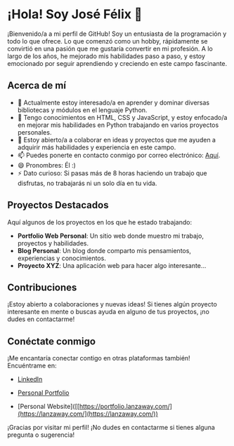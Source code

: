 # ¡Hola! Soy José Félix 👋

¡Bienvenido/a a mi perfil de GitHub! Soy un entusiasta de la programación y todo lo que ofrece. Lo que comenzó como un hobby, rápidamente se convirtió en una pasión que me gustaría convertir en mi profesión. A lo largo de los años, he mejorado mis habilidades paso a paso, y estoy emocionado por seguir aprendiendo y creciendo en este campo fascinante.

## Acerca de mí

- 👀 Actualmente estoy interesado/a en aprender y dominar diversas bibliotecas y módulos en el lenguaje Python.
- 🌱 Tengo conocimientos en HTML, CSS y JavaScript, y estoy enfocado/a en mejorar mis habilidades en Python trabajando en varios proyectos personales.
- 💞️ Estoy abierto/a a colaborar en ideas y proyectos que me ayuden a adquirir más habilidades y experiencia en este campo.
- 📫 Puedes ponerte en contacto conmigo por correo electrónico: [Aquí](mailto:lanzaltura17@gmail.com).
- 😄 Pronombres: Él :)
- ⚡ Dato curioso: Si pasas más de 8 horas haciendo un trabajo que disfrutas, no trabajarás ni un solo día en tu vida.

## Proyectos Destacados

Aquí algunos de los proyectos en los que he estado trabajando:

- **Portfolio Web Personal**: Un sitio web donde muestro mi trabajo, proyectos y habilidades.
- **Blog Personal**: Un blog donde comparto mis pensamientos, experiencias y conocimientos.
- **Proyecto XYZ**: Una aplicación web para hacer algo interesante...

## Contribuciones

¡Estoy abierto a colaboraciones y nuevas ideas! Si tienes algún proyecto interesante en mente o buscas ayuda en alguno de tus proyectos, ¡no dudes en contactarme!

## Conéctate conmigo

¡Me encantaría conectar contigo en otras plataformas también! Encuéntrame en:

- [LinkedIn]([https://www.linkedin.com/in/tunombre](https://www.linkedin.com/in/jose-felix-gordo-casta%C3%B1o-dev-es/))

- [Personal Portfolio](https://portfolio.lanzaway.com/)

- [Personal Website]([[https://portfolio.lanzaway.com/](https://lanzaway.com/](https://lanzaway.com/))

¡Gracias por visitar mi perfil! ¡No dudes en contactarme si tienes alguna pregunta o sugerencia!
